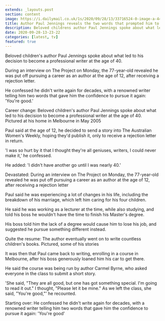 ```yaml
---
extends: _layouts.post
section: content
image: https://i.dailymail.co.uk/1s/2020/09/28/13/33716524-0-image-a-44_1601294790520.jpg 
title: Author Paul Jennings reveals the two words that prompted him to become a professional writer 
description: Beloved childrens author Paul Jennings spoke about what led to his decision to become a professional writer at the age of 40. 
date: 2020-09-28-13-23-22 
categories: [latest, tv] 
featured: true 
--- 
```

Beloved children's author Paul Jennings spoke about what led to his decision to become a professional writer at the age of 40.

During an interview on The Project on Monday, the 77-year-old revealed he was put off pursuing a career as an author at the age of 12, after receiving a rejection letter.

He confessed he didn't write again for decades, with a renowned writer telling him two words that gave him the confidence to pursue it again: 'You're good.'

Career change: Beloved children's author Paul Jennings spoke about what led to his decision to become a professional writer at the age of 40. Pictured at his home in Melbourne in May 2005

Paul said at the age of 12, he decided to send a story into The Australian Women's Weekly, hoping they'd publish it, only to receive a rejection letter in return.

'I was so hurt by it that I thought they're all geniuses, writers, I could never make it,' he confessed. 

He added: 'I didn't have another go until I was nearly 40.'

Devastated: During an interview on The Project on Monday, the 77-year-old revealed he was put off pursuing a career as an author at the age of 12, after receiving a rejection letter

Paul said he was experiencing a lot of changes in his life, including the breakdown of his marriage, which left him caring for his four children.

He said he was working as a lecturer at the time, while also studying, and told his boss he wouldn't have the time to finish his Master's degree.

His boss told him the lack of a degree would cause him to lose his job, and suggested he pursue something different instead.

Quite the resume: The author eventually went on to write countless children's books. Pictured, some of his stories

It was then that Paul came back to writing, enrolling in a course in Melbourne, after his boss generously loaned him his car to get there.

He said the course was being run by author Carmel Byrne, who asked everyone in the class to submit a short story.

'She said, "They are all good, but one has got something special. I'm going to read it out." I thought, "Please let it be mine." As we left the class, she said, "You're good,"' he recounted. 

Starting over: He confessed he didn't write again for decades, with a renowned writer telling him two words that gave him the confidence to pursue it again: 'You're good'

